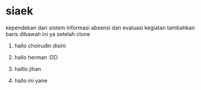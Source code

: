 siaek
=====
kependekan dari sistem informasi absensi dan evaluasi kegiatan
tambahkan baris dibawah ini ya setelah clone
1. hallo choirudin disini

2. hallo herman :DD

3. halllo jihan

4. hallo ini yane